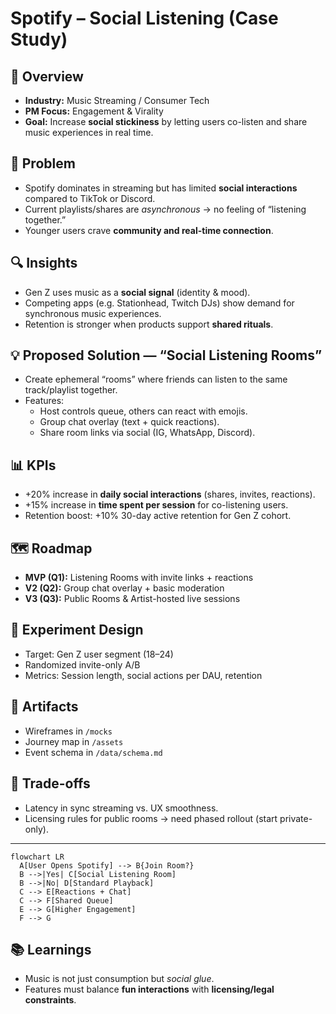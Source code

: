 # Spotify – Social Listening (Case Study)

## 📌 Overview
- **Industry:** Music Streaming / Consumer Tech  
- **PM Focus:** Engagement & Virality  
- **Goal:** Increase **social stickiness** by letting users co-listen and share music experiences in real time.

## 🚩 Problem
- Spotify dominates in streaming but has limited **social interactions** compared to TikTok or Discord.  
- Current playlists/shares are *asynchronous* → no feeling of “listening together.”  
- Younger users crave **community and real-time connection**.

## 🔍 Insights
- Gen Z uses music as a **social signal** (identity & mood).  
- Competing apps (e.g. Stationhead, Twitch DJs) show demand for synchronous music experiences.  
- Retention is stronger when products support **shared rituals**.

## 💡 Proposed Solution — “Social Listening Rooms”
- Create ephemeral “rooms” where friends can listen to the same track/playlist together.  
- Features:
  - Host controls queue, others can react with emojis.  
  - Group chat overlay (text + quick reactions).  
  - Share room links via social (IG, WhatsApp, Discord).  

## 📊 KPIs
- +20% increase in **daily social interactions** (shares, invites, reactions).  
- +15% increase in **time spent per session** for co-listening users.  
- Retention boost: +10% 30-day active retention for Gen Z cohort.  

## 🗺 Roadmap
- **MVP (Q1):** Listening Rooms with invite links + reactions  
- **V2 (Q2):** Group chat overlay + basic moderation  
- **V3 (Q3):** Public Rooms & Artist-hosted live sessions  

## 🧪 Experiment Design
- Target: Gen Z user segment (18–24)  
- Randomized invite-only A/B  
- Metrics: Session length, social actions per DAU, retention  

## 🎨 Artifacts
- Wireframes in `/mocks`  
- Journey map in `/assets`  
- Event schema in `/data/schema.md`

## 🧭 Trade-offs
- Latency in sync streaming vs. UX smoothness.  
- Licensing rules for public rooms → need phased rollout (start private-only).  

---

```mermaid
flowchart LR
  A[User Opens Spotify] --> B{Join Room?}
  B -->|Yes| C[Social Listening Room]
  B -->|No| D[Standard Playback]
  C --> E[Reactions + Chat]
  C --> F[Shared Queue]
  E --> G[Higher Engagement]
  F --> G
```

## 📚 Learnings
- Music is not just consumption but *social glue*.  
- Features must balance **fun interactions** with **licensing/legal constraints**.